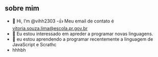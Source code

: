 ## sobre mim
-  👋 Hi, I’m @vihh2303
-:+1: Meu email de contato é vitoria.souza.lima@escola.pr.gov.br
-  👀 Eu estou interessado em apreder a programar novas linguagens.
- 🌱 eu estou aprendendo a programar recentemente a linguagem de JavaScript e Scrathc
- hhhbh
